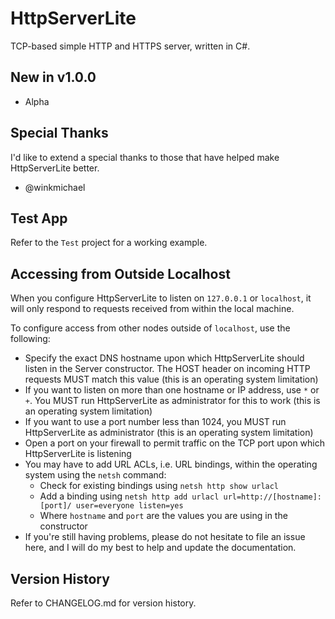 # HttpServerLite

TCP-based simple HTTP and HTTPS server, written in C#.

## New in v1.0.0

- Alpha

## Special Thanks

I'd like to extend a special thanks to those that have helped make HttpServerLite better.

- @winkmichael

## Test App

Refer to the ```Test``` project for a working example.

## Accessing from Outside Localhost

When you configure HttpServerLite to listen on ```127.0.0.1``` or ```localhost```, it will only respond to requests received from within the local machine.

To configure access from other nodes outside of ```localhost```, use the following:

- Specify the exact DNS hostname upon which HttpServerLite should listen in the Server constructor. The HOST header on incoming HTTP requests MUST match this value (this is an operating system limitation)
- If you want to listen on more than one hostname or IP address, use ```*``` or ```+```. You MUST run HttpServerLite as administrator for this to work (this is an operating system limitation)
- If you want to use a port number less than 1024, you MUST run HttpServerLite as administrator (this is an operating system limitation)
- Open a port on your firewall to permit traffic on the TCP port upon which HttpServerLite is listening
- You may have to add URL ACLs, i.e. URL bindings, within the operating system using the ```netsh``` command:
  - Check for existing bindings using ```netsh http show urlacl```
  - Add a binding using ```netsh http add urlacl url=http://[hostname]:[port]/ user=everyone listen=yes```
  - Where ```hostname``` and ```port``` are the values you are using in the constructor 
- If you're still having problems, please do not hesitate to file an issue here, and I will do my best to help and update the documentation.
 
## Version History

Refer to CHANGELOG.md for version history.
